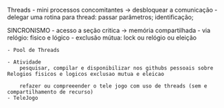 Threads - mini processos concomitantes -> desbloquear a comunicação 
    - delegar uma rotina para thread: passar parâmetros; identificação;

SINCRONISMO - acesso a seção critica -> memória compartilhada 
    - via relógio: fisico e lógico 
    - exclusão mútua: lock ou relógio ou eleição

    - Pool de Threads

    - Atividade
        pesquisar, compilar e disponibilizar nos githubs pessoais sobre Relogios fisicos e logicos exclusao mutua e eleicao

        refazer ou compreeender o tele jogo com uso de threads (sem e compartilhamento de recurso)
    - TeleJogo
